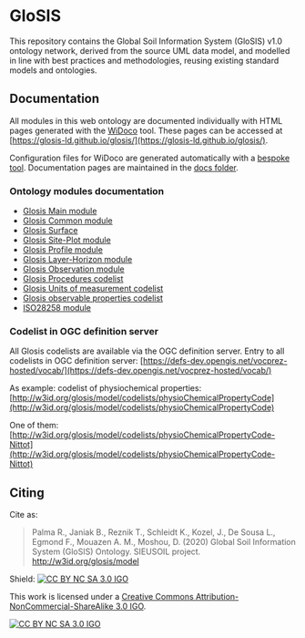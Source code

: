 # GloSIS
This repository contains the Global Soil Information System (GloSIS) v1.0 ontology network, derived from the source UML data model,
and modelled in line with best practices and methodologies, reusing existing standard models and ontologies.

## Documentation

All modules in this web ontology are documented individually with HTML pages
generated with the [WiDoco](https://github.com/dgarijo/Widoco) tool. These pages can be accessed at [https://glosis-ld.github.io/glosis/](https://glosis-ld.github.io/glosis/).

Configuration files for WiDoco are generated automatically with a [bespoke
tool](https://github.com/glosis-ld/glosis/blob/master/docs/README_WiDoco.md).
Documentation pages are maintained in the [docs folder](https://github.com/glosis-ld/glosis/tree/master/docs).

### Ontology modules documentation


* [Glosis Main module](https://glosis-ld.github.io/glosis/glosis_main/index-en.html)
* [Glosis Common module](https://glosis-ld.github.io/glosis/glosis_common/index-en.html)
* [Glosis Surface](https://glosis-ld.github.io/glosis/glosis_surface/index-en.html)
* [Glosis Site-Plot module](https://glosis-ld.github.io/glosis/glosis_siteplot/index-en.html)
* [Glosis Profile module](https://glosis-ld.github.io/glosis/glosis_profile/index-en.html)
* [Glosis Layer-Horizon module](https://glosis-ld.github.io/glosis/glosis_layer_horizon/index-en.html)
* [Glosis Observation module](https://glosis-ld.github.io/glosis/glosis_observation/index-en.html)
* [Glosis Procedures codelist](https://glosis-ld.github.io/glosis/glosis_procedure/index-en.html)
* [Glosis Units of measurement codelist](https://glosis-ld.github.io/glosis/glosis_unit/index-en.html)
* [Glosis observable properties codelist](https://glosis-ld.github.io/glosis/glosis_cl/index-en.html)
* [ISO28258 module](https://glosis-ld.github.io/glosis/iso28258/index-en.html)

### Codelist in OGC definition server
All Glosis codelists are available via the OGC definition server.
Entry to all codelists in OGC definition server: 
[https://defs-dev.opengis.net/vocprez-hosted/vocab/](https://defs-dev.opengis.net/vocprez-hosted/vocab/)
 
As example: codelist of physiochemical properties: 
[http://w3id.org/glosis/model/codelists/physioChemicalPropertyCode](http://w3id.org/glosis/model/codelists/physioChemicalPropertyCode)

One of them: [http://w3id.org/glosis/model/codelists/physioChemicalPropertyCode-Nittot](http://w3id.org/glosis/model/codelists/physioChemicalPropertyCode-Nittot)

## Citing

Cite as:

> Palma R., Janiak B., Reznik T., Schleidt K., Kozel, J., De Sousa L., Egmond F., Mouazen A. M., Moshou, D. (2020) Global Soil Information System (GloSIS) Ontology. SIEUSOIL project. http://w3id.org/glosis/model 


Shield: [![CC BY NC SA 3.0 IGO][cc-by-shield]][cc-by]

This work is licensed under a
[Creative Commons Attribution-NonCommercial-ShareAlike 3.0 IGO][cc-by].

[![CC BY NC SA 3.0 IGO][cc-by-image]][cc-by]

[cc-by]: https://creativecommons.org/licenses/by-nc-sa/3.0/igo/
[cc-by-image]: https://licensebuttons.net/l/by/3.0/igo/88x31.png
[cc-by-shield]: https://img.shields.io/badge/License-CC%20BY%20NC%20SA%203.0%20IGO-lightgrey.svg
